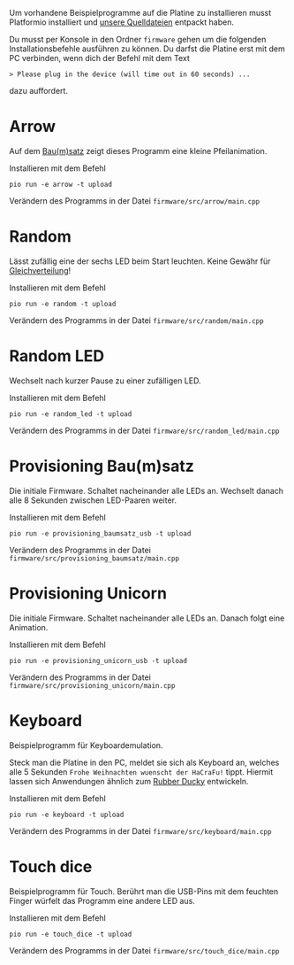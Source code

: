 Um vorhandene Beispielprogramme auf die Platine zu installieren musst Platformio installiert und [unsere Quelldateien](https://github.com/HaCraFu/assembly-kits/archive/refs/heads/main.zip) entpackt haben.

Du musst per Konsole in den Ordner `firmware` gehen um die folgenden Installationsbefehle ausführen zu können. Du darfst die Platine erst mit dem PC verbinden, wenn dich der Befehl mit dem Text
```
> Please plug in the device (will time out in 60 seconds) ...
```
dazu auffordert.


# Arrow

Auf dem [Bau(m)satz](KitBaumsatz.md) zeigt dieses Programm eine kleine Pfeilanimation.

Installieren mit dem Befehl 
```
pio run -e arrow -t upload
```

Verändern des Programms in der Datei `firmware/src/arrow/main.cpp`


# Random

Lässt zufällig eine der sechs LED beim Start leuchten. Keine Gewähr für [Gleichverteilung](https://de.wikipedia.org/wiki/Stetige_Gleichverteilung)!

Installieren mit dem Befehl 
```
pio run -e random -t upload
```

Verändern des Programms in der Datei `firmware/src/random/main.cpp`


# Random LED

Wechselt nach kurzer Pause zu einer zufälligen LED.

Installieren mit dem Befehl 
```
pio run -e random_led -t upload
```

Verändern des Programms in der Datei `firmware/src/random_led/main.cpp`


# Provisioning Bau(m)satz

Die initiale Firmware. Schaltet nacheinander alle LEDs an. Wechselt danach alle 8 Sekunden zwischen LED-Paaren weiter.

Installieren mit dem Befehl 
```
pio run -e provisioning_baumsatz_usb -t upload
```

Verändern des Programms in der Datei `firmware/src/provisioning_baumsatz/main.cpp`


# Provisioning Unicorn

Die initiale Firmware. Schaltet nacheinander alle LEDs an. Danach folgt eine Animation.

Installieren mit dem Befehl 
```
pio run -e provisioning_unicorn_usb -t upload
```

Verändern des Programms in der Datei `firmware/src/provisioning_unicorn/main.cpp`


# Keyboard

Beispielprogramm für Keyboardemulation. 

Steck man die Platine in den PC, meldet sie sich als Keyboard an, welches alle 5 Sekunden `Frohe Weihnachten wuenscht der HaCraFu!` tippt.
Hiermit lassen sich Anwendungen ähnlich zum [Rubber Ducky](https://shop.hak5.org/products/usb-rubber-ducky) entwickeln.

Installieren mit dem Befehl 
```
pio run -e keyboard -t upload
```

Verändern des Programms in der Datei `firmware/src/keyboard/main.cpp`


# Touch dice

Beispielprogramm für Touch. Berührt man die USB-Pins mit dem feuchten Finger würfelt das Programm eine andere LED aus.

Installieren mit dem Befehl 
```
pio run -e touch_dice -t upload
```

Verändern des Programms in der Datei `firmware/src/touch_dice/main.cpp`
